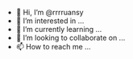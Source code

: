- 👋 Hi, I’m @rrrruansy
- 👀 I’m interested in ...
- 🌱 I’m currently learning ...
- 💞️ I’m looking to collaborate on ...
- 📫 How to reach me ...

<!---
rrrruansy/rrrruansy is a ✨ special ✨ repository because its `README.md` (this file) appears on your GitHub profile.
You can click the Preview link to take a look at your changes.
--->
